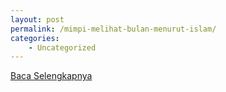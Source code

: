 ```yaml
---
layout: post
permalink: /mimpi-melihat-bulan-menurut-islam/
categories:
    - Uncategorized
---
```


[Baca Selengkapnya](/03)